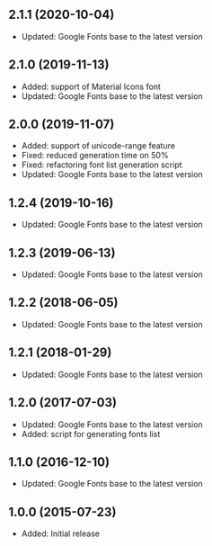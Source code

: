 ## 2.1.1 (2020-10-04)

- Updated: Google Fonts base to the latest version

## 2.1.0 (2019-11-13)

- Added: support of Material Icons font
- Updated: Google Fonts base to the latest version


## 2.0.0 (2019-11-07)

- Added: support of unicode-range feature
- Fixed: reduced generation time on 50%
- Fixed: refactoring font list generation script
- Updated: Google Fonts base to the latest version


## 1.2.4 (2019-10-16)

- Updated: Google Fonts base to the latest version

## 1.2.3 (2019-06-13)

- Updated: Google Fonts base to the latest version

## 1.2.2 (2018-06-05)

- Updated: Google Fonts base to the latest version

## 1.2.1 (2018-01-29)

- Updated: Google Fonts base to the latest version

## 1.2.0 (2017-07-03)

- Updated: Google Fonts base to the latest version
- Added: script for generating fonts list

## 1.1.0 (2016-12-10)

- Updated: Google Fonts base to the latest version

## 1.0.0 (2015-07-23)

- Added: Initial release

